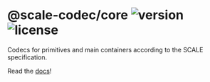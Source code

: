 # @scale-codec/core ![version](https://img.shields.io/npm/v/@scale-codec/core) ![license](https://img.shields.io/npm/l/@scale-codec/core)

Codecs for primitives and main containers according to the SCALE specification.

Read the [docs](https://soramitsu.github.io/scale-codec-js-library/guide/core)!
